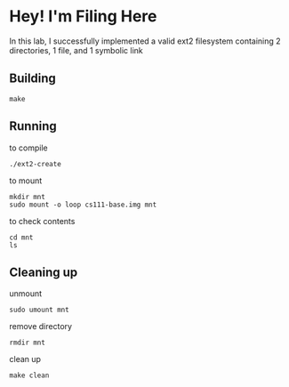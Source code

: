 # Hey! I'm Filing Here

In this lab, I successfully implemented a valid ext2 filesystem containing 2 directories, 1 file, and 1 symbolic link

## Building

```shell
make
```

## Running

to compile
```shell
./ext2-create
```
to mount
```shell
mkdir mnt
sudo mount -o loop cs111-base.img mnt
```

to check contents
```shell
cd mnt
ls
```


## Cleaning up

unmount 
```shell
sudo umount mnt
```
remove directory
```shell
rmdir mnt
```
clean up
```shell
make clean
```
